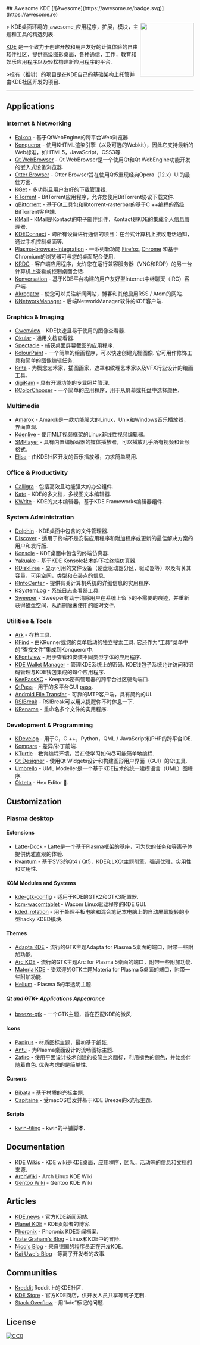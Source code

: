 <div class="github-widget" data-repo="francoism90/awesome-kde"></div>
<script async src="https://pagead2.googlesyndication.com/pagead/js/adsbygoogle.js"></script><ins class="adsbygoogle" style="display:block" data-ad-client="ca-pub-6890694312814945" data-ad-slot="5473692530" data-ad-format="auto"  data-full-width-responsive="true"></ins><script>(adsbygoogle = window.adsbygoogle || []).push({});</script>
## Awesome KDE [![Awesome](https://awesome.re/badge.svg)](https://awesome.re)

[<img src="https://raw.githubusercontent.com/francoism90/awesome-kde/master/media/logo-kde-grey.svg?sanitize=true" align="right" width="144">](http://www.kde.org)

&gt; KDE桌面环境的_awesome_应用程序，扩展，模块，主题和工具的精选列表.

[KDE](https://kde.org/) 是一个致力于创建开放和用户友好的计算体验的自由软件社区，提供高级图形桌面，各种通信，工作，教育和娱乐应用程序以及轻松构建新应用程序的平台.

&gt;标有（推针）的项目是在KDE自己的基础架构上托管并由KDE社区开发的项目.



---

## Applications

### Internet & Networking

- [Falkon](https://community.kde.org/Incubator/Projects/Falkon) - 基于QtWebEngine的跨平台Web浏览器.
- [Konqueror](https://konqueror.org/) - 使用KHTML渲染引擎（以及可选的Webkit），因此它支持最新的Web标准，如HTML5，JavaScript，CSS3等.
- [Qt WebBrowser](http://doc.qt.io/QtWebBrowser/) -  Qt WebBrowser是一个使用Qt和Qt WebEngine功能开发的嵌入式设备浏览器.
- [Otter Browser](https://otter-browser.org/) -  Otter Browser旨在使用Qt5重现经典Opera（12.x）UI的最佳方面.
- [KGet](https://www.kde.org/applications/internet/kget/) - 多功能且用户友好的下载管理器.
- [KTorrent](https://www.kde.org/applications/internet/ktorrent/) -  BitTorrent应用程序，允许您使用BitTorrent协议下载文件.
- [qBittorrent](https://www.qbittorrent.org/) - 基于Qt工具包和libtorrent-rasterbar的基于C ++编程的高级BitTorrent客户端.
- [KMail](https://www.kde.org/applications/internet/kmail/) -  KMail是Kontact的电子邮件组件，Kontact是KDE的集成个人信息管理器.
- [KDEConnect](https://community.kde.org/KDEConnect) - 跨所有设备进行通信的项目：在台式计算机上接收电话通知，通过手机控制桌面等.
- [Plasma-browser-integration](https://userbase.kde.org/Plasma-browser-integration) - 一系列新功能 [Firefox](https://addons.mozilla.org/en-US/firefox/addon/plasma-integration/), [Chrome](https://chrome.google.com/webstore/detail/plasma-integration/cimiefiiaegbelhefglklhhakcgmhkai) 和基于Chromium的浏览器可与您的桌面配合使用.
- [KRDC](https://www.kde.org/applications/internet/krdc/) - 客户端应用程序，允许您在运行兼容服务器（VNC和RDP）的另一台计算机上查看或控制桌面会话.
- [Konversation](https://konversation.kde.org/) - 基于KDE平台构建的用户友好型Internet中继聊天（IRC）客户端.
- [Akregator](https://www.kde.org/applications/internet/akregator/) - 使您可以关注新闻网站，博客和其他启用RSS / Atom的网站.
- [KNetworkManager](https://userbase.kde.org/KNetworkManager) - 后端NetworkManager软件的KDE客户端.

### Graphics & Imaging

- [Gwenview](https://www.kde.org/applications/graphics/gwenview/) -  KDE快速且易于使用的图像查看器.
- [Okular](https://www.kde.org/applications/graphics/okular/) - 通用文档查看器.
- [Spectacle](https://www.kde.org/applications/graphics/spectacle/) - 捕获桌面屏幕截图的应用程序.
- [KolourPaint](https://www.kde.org/applications/graphics/kolourpaint/)   - 一个简单的绘画程序，可以快速创建光栅图像.  它可用作修饰工具和简单的图像编辑任务.
- [Krita](https://www.kde.org/applications/graphics/krita/) - 为概念艺术家，插图画家，遮罩和纹理艺术家以及VFX行业设计的绘画工具.
- [digiKam](https://www.digikam.org/) - 具有开源功能的专业照片管理.
- [KColorChooser](https://www.kde.org/applications/graphics/kcolorchooser/) - 一个简单的应用程序，用于从屏幕或托盘中选择颜色.

### Multimedia

- [Amarok](https://amarok.kde.org/) -  Amarok是一款功能强大的Linux，Unix和Windows音乐播放器，界面直观.
- [Kdenlive](https://www.kdenlive.org/) - 使用MLT视频框架的Linux非线性视频编辑器.
- [SMPlayer](https://www.smplayer.info/) - 具有内置编解码器的媒体播放器，可以播放几乎所有视频和音频格式.
- [Elisa](https://community.kde.org/Elisa) - 由KDE社区开发的音乐播放器，力求简单易用.

### Office & Productivity

- [Calligra](https://www.calligra.org/) - 包括高效且功能强大的办公组件.
- [Kate](https://www.kde.org/applications/utilities/kate/) -  KDE的多文档，多视图文本编辑器.
- [KWrite](https://www.kde.org/applications/utilities/kwrite) -  KDE的文本编辑器，基于KDE Frameworks编辑器组件.

### System Administration

- [Dolphin](https://userbase.kde.org/Dolphin) -  KDE桌面中包含的文件管理器.
- [Discover](https://userbase.kde.org/Discover) - 适用于终端不是安装应用程序和附加程序或更新的最佳解决方案的用户和发行版.
- [Konsole](https://www.kde.org/applications/system/konsole/) -  KDE桌面中包含的终端仿真器.
- [Yakuake](https://userbase.kde.org/Yakuake) - 基于KDE Konsole技术的下拉终端仿真器.
- [KDiskFree](https://www.kde.org/applications/system/kdiskfree/) - 显示可用的文件设备（硬盘驱动器分区，驱动器等）以及有关其容量，可用空间，类型和安装点的信息.
- [KInfoCenter](https://www.kde.org/applications/system/kinfocenter/) - 提供有关计算机系统的详细信息的实用程序.
- [KSystemLog](https://www.kde.org/applications/system/ksystemlog/) - 系统日志查看器工具.
- [Sweeper](https://www.kde.org/applications/utilities/sweeper) -  Sweeper有助于清除用户在系统上留下的不需要的痕迹，并重新获得磁盘空间，从而删除未使用的临时文件.

### Utilities & Tools

- [Ark](https://www.kde.org/applications/utilities/ark/) - 存档工具.
- [KFind](https://www.kde.org/applications/utilities/kfind/)   - 由KRunner或您的菜单启动的独立搜索工具.  它还作为“工具”菜单中的“查找文件”集成到Konqueror中.
- [KFontview](https://docs.kde.org/trunk5/en/kde-workspace/kfontview/index.html) - 用于查看和安装不同类型字体的应用程序.
- [KDE Wallet Manager](https://utils.kde.org/projects/kwalletmanager/)   - 管理KDE系统上的密码.  KDE钱包子系统允许访问和密码管理与KDE钱包集成的每个应用程序.
- [KeePassXC](https://keepassxc.org/) -  Keepass密码管理器的跨平台社区驱动端口.
- [QtPass](https://qtpass.org/) - 用于的多平台GUI [pass](https://www.passwordstore.org/).
- [Android File Transfer](https://whoozle.github.io/android-file-transfer-linux/) - 可靠的MTP客户端，具有简约的UI.
- [RSIBreak](https://userbase.kde.org/RSIBreak) -  RSIBreak可以用来提醒你不时休息一下.
- [KRename](https://userbase.kde.org/KRename) - 重命名多个文件的实用程序.

### Development & Programming

- [KDevelop](https://www.kdevelop.org/) - 用于C，C ++，Python，QML / JavaScript和PHP的跨平台IDE.
- [Kompare](https://www.kde.org/applications/development/kompare/) - 差异/补丁前端.
- [KTurtle](https://www.kde.org/applications/education/kturtle/) - 教育编程环境，旨在使学习如何尽可能简单地编程.
- [Qt Designer](http://doc.qt.io/qt-5/qtdesigner-manual.html) - 使用Qt Widgets设计和构建图形用户界面（GUI）的Qt工具.
- [Umbrello](https://umbrello.kde.org/) -  UML Modeller是一个基于KDE技术的统一建模语言（UML）图程序.
- [Okteta](https://www.kde.org/applications/utilities/okteta/) - Hex Editor 📌.

## Customization

### Plasma desktop

#### Extensions

- [Latte-Dock](https://github.com/psifidotos/Latte-Dock) -  Latte是一个基于Plasma框架的基座，可为您的任务和等离子体提供优雅直观的体验.
- [Kvantum](https://github.com/tsujan/Kvantum/tree/master/Kvantum) - 基于SVG的Qt4 / Qt5，KDE和LXQt主题引擎，强调优雅，实用性和实用性.

#### KCM Modules and Systems

- [kde-gtk-config](https://cgit.kde.org/kde-gtk-config.git) - 适用于KDE的GTK2和GTK3配置器.
- [kcm-wacomtablet](https://cgit.kde.org/wacomtablet.git) -  Wacom Linux驱动程序的KDE GUI.
- [kded_rotation](https://github.com/dos1/kded_rotation) - 用于处理平板电脑和混合笔记本电脑上的自动屏幕旋转的小型hacky KDED模块.

#### Themes

- [Adapta KDE](https://github.com/PapirusDevelopmentTeam/adapta-kde) - 流行的GTK主题Adapta for Plasma 5桌面的端口，附带一些附加功能.
- [Arc KDE](https://github.com/PapirusDevelopmentTeam/arc-kde) - 流行的GTK主题Arc for Plasma 5桌面的端口，附带一些附加功能.
- [Materia KDE](https://github.com/PapirusDevelopmentTeam/materia-kde) - 受欢迎的GTK主题Materia for Plasma 5桌面的端口，附带一些附加功能.
- [Helium](https://store.kde.org/p/998869/) -  Plasma 5的半透明主题.

##### Qt and GTK+ Applications Appearance

- [breeze-gtk](https://github.com/KDE/breeze-gtk) - 一个GTK主题，旨在匹配KDE的微风.

#### Icons

- [Papirus](https://github.com/PapirusDevelopmentTeam/papirus-icon-theme) - 材质图标主题，最初基于纸张.
- [Antu](https://gitlab.com/froodo_alexis/Antu-icons) - 为Plasma桌面设计的流畅图标主题.
- [Zafiro](https://github.com/zayronxio/Zafiro-icons)   - 使用平面设计技术创建的极简主义图标，利用褪色的颜色，并始终伴随着白色.  优先考虑的是简单性.

#### Cursors

- [Bibata](https://store.kde.org/p/1197198/) - 基于材质的光标主题.
- [Capitaine](https://github.com/keeferrourke/capitaine-cursors) - 受macOS启发并基于KDE Breeze的x光标主题.

#### Scripts

- [kwin-tiling](https://github.com/faho/kwin-tiling) -  kwin的平铺脚本.

## Documentation

- [KDE Wikis](https://wiki.kde.org/) -  KDE wiki是KDE桌面，应用程序，团队，活动等的信息和文档的来源.
- [ArchWiki](https://wiki.archlinux.org/index.php/KDE) -  Arch Linux KDE Wiki
- [Gentoo Wiki](https://wiki.gentoo.org/wiki/KDE) -  Gentoo KDE Wiki

## Articles

- [KDE.news](https://dot.kde.org/) - 官方KDE新闻网站.
- [Planet KDE](https://planet.kde.org/) -  KDE贡献者的博客.
- [Phoronix](https://www.phoronix.com/scan.php?page=news_topic&q=KDE) -  Phoronix KDE新闻档案.
- [Nate Graham's Blog](https://pointieststick.wordpress.com/) -  Linux和KDE中的冒险.
- [Nico's Blog](https://nicolasfella.wordpress.com/) - 来自德国的程序员正在开发KDE.
- [Kai Uwe's Blog](https://blog.broulik.de/) - 等离子开发者的故事.

## Communities

- [Kreddit](https://www.reddit.com/r/kde/) Reddit上的KDE社区.
- [KDE Store](https://store.kde.org/) - 官方KDE商店，供开发人员共享等离子定制.
- [Stack Overflow](https://stackoverflow.com/questions/tagged/kde) - 用“kde”标记的问题.

## License

[![CC0](http://mirrors.creativecommons.org/presskit/buttons/88x31/svg/cc-zero.svg)](https://creativecommons.org/publicdomain/zero/1.0/)
